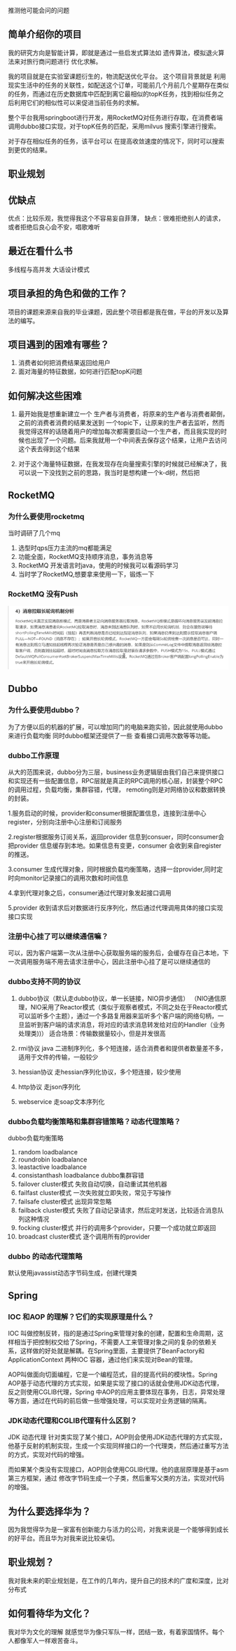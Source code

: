 

推测他可能会问的问题

## 简单介绍你的项目
我的研究方向是智能计算，即就是通过一些启发式算法如 遗传算法，模拟退火算法来对旅行商问题进行 优化求解。

我的项目就是在实验室课题衍生的，物流配送优化平台。
这个项目背景就是 利用现实生活中的任务的关联性，如配送这个订单，可能前几个月前几个星期存在类似的任务，而通过在历史数据库中匹配到离它最相似的topK任务，找到相似任务之后利用它们的相似性可以来促进当前任务的求解。 

整个平台我用springboot进行开发，用RocketMQ对任务进行存取，在消费者端调用dubbo接口实现，对于topK任务的匹配，采用milvus 搜索引擎进行搜索。


对于存在相似任务的任务，该平台可以 在提高收敛速度的情况下，同时可以搜索到更优的结果。



## 职业规划


## 优缺点
优点：比较乐观，我觉得我这个不容易妄自菲薄，
缺点：很难拒绝别人的请求，或者拒绝后良心会不安，唱歌难听


## 最近在看什么书

多线程与高并发
大话设计模式


## 项目承担的角色和做的工作？

项目的课题来源来自我的毕业课题，因此整个项目都是我在做，平台的开发以及算法的编写。


## 项目遇到的困难有哪些？
1. 消费者如何把消费结果返回给用户
2. 面对海量的特征数据，如何进行匹配topK问题


## 如何解决这些困难
1. 最开始我是想重新建立一个 生产者与消费者，将原来的生产者与消费者颠倒，之前的消费者消费的结果发送到 一个topic下，让原来的生产者去监听，然而我觉得这样的话随着用户的增加每次都需要启动一个生产者，而且我实现的时候也出现了一个问题。后来我就用一个中间表去保存这个结果，让用户去访问这个表去得到这个结果

2. 对于这个海量特征数据，在我发现存在向量搜索引擎的时候就已经解决了，我可以说一下没找到之前的思路，我当时是想构建一个k-d树，然后把

## RocketMQ
### 为什么要使用rocketmq

当时调研了几个mq
1. 选型时qps压力主流的mq都能满足
2. 功能全面，RocketMQ支持顺序消息，事务消息等
3. RocketMQ 开发语言时java，使用的时候我可以看源码学习
4. 当时学了RocketMQ,想要拿来使用一下，锻炼一下

### RocketMQ 没有Push
![](images/2021-08-06-15-57-18.png)



## Dubbo

### 为什么要使用dubbo？
为了方便以后的机器的扩展，可以增加同门的电脑来跑实验，因此就使用dubbo来进行负载均衡
同时dubbo框架还提供了一些 查看接口调用次数等等功能。

### dubbo工作原理
从大的范围来说，dubbo分为三层，business业务逻辑层由我们自己来提供接口和实现还有一些配置信息，RPC层就是真正的RPC调用的核心层，封装整个RPC的调用过程，负载均衡，集群容错，代理，
remoting则是对网络协议和数据转换的封装。



1.服务启动的时候，provider和consumer根据配置信息，连接到注册中心register，分别向注册中心注册和订阅服务

2.register根据服务订阅关系，返回provider 信息到consuer，同时consumer会把provider 信息缓存到本地。如果信息有变更，consumer 会收到来自register 的推送。

3.consumer 生成代理对象，同时根据负载均衡策略，选择一台provider,同时定时向monitor记录接口的调用次数和时间信息

4.拿到代理对象之后，consumer通过代理对象发起接口调用

5.provider 收到请求后对数据进行反序列化，然后通过代理调用具体的接口实现接口实现


### 注册中心挂了可以继续通信嘛？

可以，因为客户端第一次从注册中心获取服务端的服务后，会缓存在自己本地，下一次调用服务端不用去请求注册中心，因此注册中心挂了是可以继续通信的


### dubbo支持不同的协议
1. dubbo协议（默认走dubbo协议，单一长链接，NIO异步通信）
   （NIO通信原理，NIO采用了Reactor模式（类似于观察者模式，不同之处在于Reactor模式可以监听多个主题），通过一个多路复用器来监听多个客户端的网络句柄，一旦监听到客户端的请求消息，将对应的请求消息转发给对应的Handler（业务处理类))）
   适合场景：传输数据量较小，但是并发很高
2. rmi协议
   java 二进制序列化，多个短连接，适合消费者和提供者数量差不多，适用于文件的传输，一般较少

3. hessian协议
   走hessian序列化协议，多个短连接，较少使用
4. http协议
   走json序列化
5. webservice
   走soap文本序列化

### dubbo负载均衡策略和集群容错策略？动态代理策略？
dubbo负载均衡策略
1. random loadbalance
2. roundrobin loadbalance
3. leastactive loadbalance
4. consistanthash loadbalance
dubbo集群容错
1. failover cluster模式
   失败自动切换，自动重试其他机器
2. failfast cluster模式
   一次失败就立即失败，常见于写操作
3. failsafe cluster模式
   出现异常忽略
4. failback cluster模式
   失败了自动记录请求，然后定时发送，比较适合消息队列这种情况
5. focking cluster模式
    并行的调用多个provider，只要一个成功就立即返回
6. broadcast cluster模式
   逐个调用所有的provider

### dubbo 的动态代理策略
默认使用javassist动态字节码生成，创建代理类




## Spring

### IOC 和AOP 的理解？它们的实现原理是什么？
IOC 叫做控制反转，指的是通过Spring来管理对象的创建，配置和生命周期，这样相当于把控制权交给了Spring，不需要人工来管理对象之间的复杂的依赖关系，这样做的好处就是解耦。在Spring里面，主要提供了BeanFactory和ApplicationContext 两种IOC 容器，通过他们来实现对Bean的管理。

AOP叫做面向切面编程，它是一个编程范式，目的提高代码的模块性。Spring AOP基于动态代理的方式实现，如果是实现了接口的话就会使用JDK动态代理，反之则使用CGLIB代理，Spring 中AOP的应用主要体现在事务，日志，异常处理等方面，通过在代码的前后做一些增强处理，可以实现对业务逻辑的隔离。


### JDK动态代理和CGLIB代理有什么区别？
JDK 动态代理 针对类实现了某个接口，AOP则会使用JDK动态代理的方式实现，他基于反射的机制实现，生成一个实现同样接口的一个代理类，然后通过重写方法的方式，实现对代码的增强。

而如果某个类没有实现接口，AOP则会使用CGLIB代理。他的底层原理是基于asm第三方框架，通过
修改字节码生成一个子类，然后重写父类的方法，实现对代码的增强。



## 为什么要选择华为？
因为我觉得华为是一家富有创新能力与活力的公司，对我来说是一个能够得到成长的好平台。而且华为对我来说比较亲切。


## 职业规划？

我对我未来的职业规划是，在工作的几年内，提升自己的技术的广度和深度，比对分布式


## 如何看待华为文化？
我对华为文化的理解  就感觉华为像只军队一样，团结一致，有着家国情怀。每个人都像军人一样艰苦奋斗。
